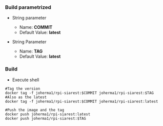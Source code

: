 ### Build parametrized
  * String parameter
    * Name: **COMMIT**
    * Default Value: **latest**
    
  * String Parameter
    * Name: **TAG**
    * Default Value: **latest**
    
### Build
  * Execute shell   
  ```
  #Tag the version 
  docker tag -f joherma1/rpi-siarest:$COMMIT joherma1/rpi-siarest:$TAG
  #Also as the latest
  docker tag -f joherma1/rpi-siarest:$COMMIT joherma1/rpi-siarest:latest
  
  #Push the image and the tag
  docker push joherma1/rpi-siarest:latest
  docker push joherma1/rpi-siarest:$TAG
  ```